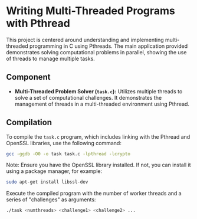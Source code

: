 # Writing Multi-Threaded Programs with Pthread

This project is centered around understanding and implementing multi-threaded programming in C using Pthreads. The main application provided demonstrates solving computational problems in parallel, showing the use of threads to manage multiple tasks.

## Component

- **Multi-Threaded Problem Solver (`task.c`):** Utilizes multiple threads to solve a set of computational challenges. It demonstrates the management of threads in a multi-threaded environment using Pthread.

## Compilation

To compile the `task.c` program, which includes linking with the Pthread and OpenSSL libraries, use the following command:

```bash
gcc -ggdb -O0 -o task task.c -lpthread -lcrypto
```

Note: Ensure you have the OpenSSL library installed. If not, you can install it using a package manager, for example:
```bash
sudo apt-get install libssl-dev
```

Execute the compiled program with the number of worker threads and a series of "challenges" as arguments:
```bash
./task <numthreads> <challenge1> <challenge2> ...
```
